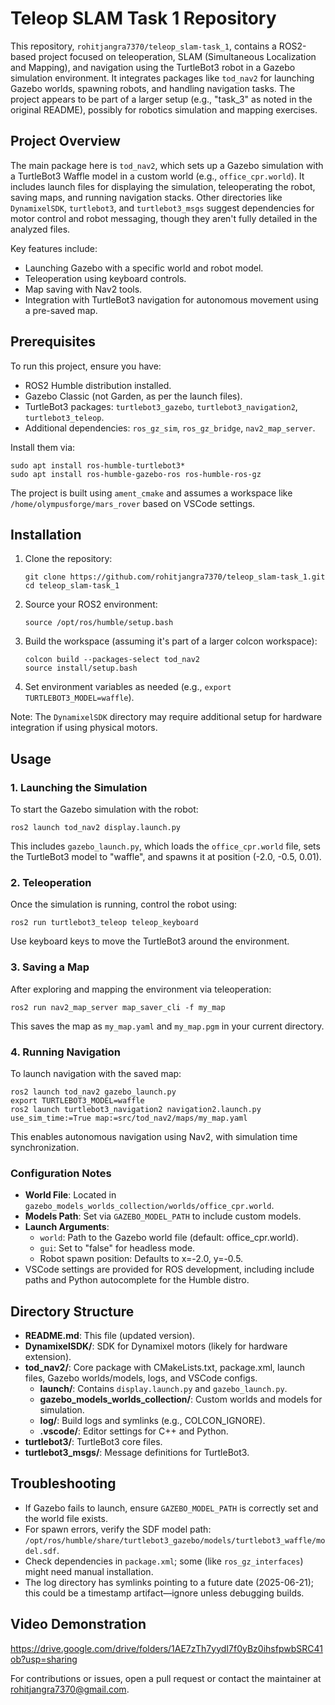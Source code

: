 # Teleop SLAM Task 1 Repository

This repository, `rohitjangra7370/teleop_slam-task_1`, contains a ROS2-based project focused on teleoperation, SLAM (Simultaneous Localization and Mapping), and navigation using the TurtleBot3 robot in a Gazebo simulation environment. It integrates packages like `tod_nav2` for launching Gazebo worlds, spawning robots, and handling navigation tasks. The project appears to be part of a larger setup (e.g., "task_3" as noted in the original README), possibly for robotics simulation and mapping exercises.

## Project Overview

The main package here is `tod_nav2`, which sets up a Gazebo simulation with a TurtleBot3 Waffle model in a custom world (e.g., `office_cpr.world`). It includes launch files for displaying the simulation, teleoperating the robot, saving maps, and running navigation stacks. Other directories like `DynamixelSDK`, `turtlebot3`, and `turtlebot3_msgs` suggest dependencies for motor control and robot messaging, though they aren't fully detailed in the analyzed files.

Key features include:
- Launching Gazebo with a specific world and robot model.
- Teleoperation using keyboard controls.
- Map saving with Nav2 tools.
- Integration with TurtleBot3 navigation for autonomous movement using a pre-saved map.

## Prerequisites

To run this project, ensure you have:
- ROS2 Humble distribution installed.
- Gazebo Classic (not Garden, as per the launch files).
- TurtleBot3 packages: `turtlebot3_gazebo`, `turtlebot3_navigation2`, `turtlebot3_teleop`.
- Additional dependencies: `ros_gz_sim`, `ros_gz_bridge`, `nav2_map_server`.

Install them via:
```
sudo apt install ros-humble-turtlebot3*
sudo apt install ros-humble-gazebo-ros ros-humble-ros-gz
```

The project is built using `ament_cmake` and assumes a workspace like `/home/olympusforge/mars_rover` based on VSCode settings.

## Installation

1. Clone the repository:
   ```
   git clone https://github.com/rohitjangra7370/teleop_slam-task_1.git
   cd teleop_slam-task_1
   ```

2. Source your ROS2 environment:
   ```
   source /opt/ros/humble/setup.bash
   ```

3. Build the workspace (assuming it's part of a larger colcon workspace):
   ```
   colcon build --packages-select tod_nav2
   source install/setup.bash
   ```

4. Set environment variables as needed (e.g., `export TURTLEBOT3_MODEL=waffle`).

Note: The `DynamixelSDK` directory may require additional setup for hardware integration if using physical motors.

## Usage

### 1. Launching the Simulation
To start the Gazebo simulation with the robot:
```
ros2 launch tod_nav2 display.launch.py
```
This includes `gazebo_launch.py`, which loads the `office_cpr.world` file, sets the TurtleBot3 model to "waffle", and spawns it at position (-2.0, -0.5, 0.01).

### 2. Teleoperation
Once the simulation is running, control the robot using:
```
ros2 run turtlebot3_teleop teleop_keyboard
```
Use keyboard keys to move the TurtleBot3 around the environment.

### 3. Saving a Map
After exploring and mapping the environment via teleoperation:
```
ros2 run nav2_map_server map_saver_cli -f my_map
```
This saves the map as `my_map.yaml` and `my_map.pgm` in your current directory.

### 4. Running Navigation
To launch navigation with the saved map:
```
ros2 launch tod_nav2 gazebo_launch.py
export TURTLEBOT3_MODEL=waffle
ros2 launch turtlebot3_navigation2 navigation2.launch.py use_sim_time:=True map:=src/tod_nav2/maps/my_map.yaml
```
This enables autonomous navigation using Nav2, with simulation time synchronization.

### Configuration Notes
- **World File**: Located in `gazebo_models_worlds_collection/worlds/office_cpr.world`.
- **Models Path**: Set via `GAZEBO_MODEL_PATH` to include custom models.
- **Launch Arguments**:
  - `world`: Path to the Gazebo world file (default: office_cpr.world).
  - `gui`: Set to "false" for headless mode.
  - Robot spawn position: Defaults to x=-2.0, y=-0.5.
- VSCode settings are provided for ROS development, including include paths and Python autocomplete for the Humble distro.

## Directory Structure

- **README.md**: This file (updated version).
- **DynamixelSDK/**: SDK for Dynamixel motors (likely for hardware extension).
- **tod_nav2/**: Core package with CMakeLists.txt, package.xml, launch files, Gazebo worlds/models, logs, and VSCode configs.
  - **launch/**: Contains `display.launch.py` and `gazebo_launch.py`.
  - **gazebo_models_worlds_collection/**: Custom worlds and models for simulation.
  - **log/**: Build logs and symlinks (e.g., COLCON_IGNORE).
  - **.vscode/**: Editor settings for C++ and Python.
- **turtlebot3/**: TurtleBot3 core files.
- **turtlebot3_msgs/**: Message definitions for TurtleBot3.

## Troubleshooting

- If Gazebo fails to launch, ensure `GAZEBO_MODEL_PATH` is correctly set and the world file exists.
- For spawn errors, verify the SDF model path: `/opt/ros/humble/share/turtlebot3_gazebo/models/turtlebot3_waffle/model.sdf`.
- Check dependencies in `package.xml`; some (like `ros_gz_interfaces`) might need manual installation.
- The log directory has symlinks pointing to a future date (2025-06-21); this could be a timestamp artifact—ignore unless debugging builds.

## Video Demonstration

https://drive.google.com/drive/folders/1AE7zTh7yydI7f0yBz0ihsfpwbSRC41ob?usp=sharing

For contributions or issues, open a pull request or contact the maintainer at rohitjangra7370@gmail.com.
